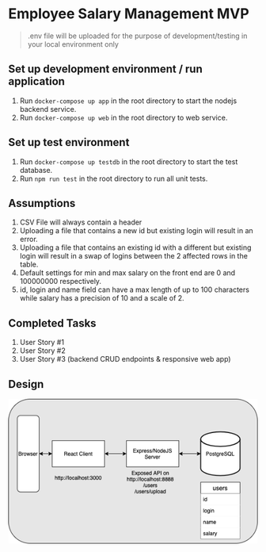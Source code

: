 # Employee Salary Management MVP

> .env file will be uploaded for the purpose of development/testing in your local environment only

## Set up development environment / run application
1. Run `docker-compose up app` in the root directory to start the nodejs backend service. 
2. Run `docker-compose up web` in the root directory to web service.

## Set up test environment
1. Run `docker-compose up testdb` in the root directory to start the test database.
2. Run `npm run test` in the root directory to run all unit tests. 


## Assumptions
1. CSV File will always contain a header
2. Uploading a file that contains a new id but existing login will result in an error.
3. Uploading a file that contains an existing id with a different but existing login will result in a swap of logins between the 2 affected rows in the table.
4. Default settings for min and max salary on the front end are 0 and 100000000 respectively.
5. id, login and name field can have a max length of up to 100 characters while salary has a precision of 10 and a scale of 2.

## Completed Tasks
1. User Story #1
2. User Story #2
3. User Story #3 (backend CRUD endpoints & responsive web app)

## Design 
![Software architecture](images/architecture.png)




